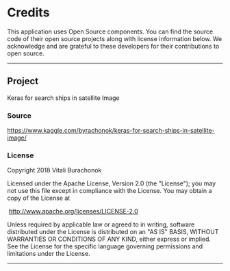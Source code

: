 # Credits

This application uses Open Source components. You can find the source code of their open source projects along with license information below. We acknowledge and are grateful to these developers for their contributions to open source.

---

## Project

Keras for search ships in satellite Image

### Source

https://www.kaggle.com/byrachonok/keras-for-search-ships-in-satellite-image/

### License

Copyright 2018 Vitali Burachonok

Licensed under the Apache License, Version 2.0 (the "License");
you may not use this file except in compliance with the License.
You may obtain a copy of the License at

​	http://www.apache.org/licenses/LICENSE-2.0

Unless required by applicable law or agreed to in writing, software
distributed under the License is distributed on an "AS IS" BASIS,
WITHOUT WARRANTIES OR CONDITIONS OF ANY KIND, either express or implied.
See the License for the specific language governing permissions and
limitations under the License.

---

